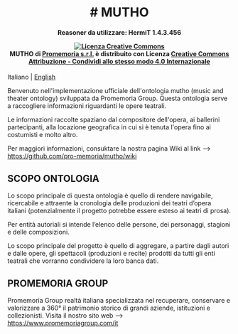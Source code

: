 <h1 align="center"># MUTHO</h1>
<h4 align="center">Reasoner da utilizzare: HermiT 1.4.3.456 
  
   <a rel="license" href="http://creativecommons.org/licenses/by-sa/4.0/"><img alt="Licenza Creative Commons" style="border-width:0" src="https://i.creativecommons.org/l/by-sa/4.0/88x31.png" /></a><br /><span xmlns:dct="http://purl.org/dc/terms/" href="http://purl.org/dc/dcmitype/Text" property="dct:title" rel="dct:type">MUTHO</span> di <a xmlns:cc="http://creativecommons.org/ns#" href="https://github.com/pro-memoria/mutho" property="cc:attributionName" rel="cc:attributionURL">Promemoria s.r.l.</a> è distribuito con Licenza <a rel="license" href="http://creativecommons.org/licenses/by-sa/4.0/">Creative Commons Attribuzione - Condividi allo stesso modo 4.0 Internazionale</a>
</h4>


Italiano | [English](README_EN.md)

Benvenuto nell'implementazione ufficiale dell'ontologia mutho (music and theater ontology) sviluppata da Promemoria Group.
Questa ontologia serve a raccogliere informazioni riguardanti le opere teatrali.

Le informazioni raccolte spaziano dal compositore dell'opera, ai ballerini partecipanti, alla locazione geografica in cui si è tenuta l'opera fino ai costumisti e molto altro.

Per maggiori informazioni, consuktare la nostra pagina Wiki al link --> https://github.com/pro-memoria/mutho/wiki

## SCOPO ONTOLOGIA

Lo scopo principale di questa ontologia è quello di rendere navigabile, ricercabile e attraente la cronologia delle produzioni dei teatri d’opera italiani (potenzialmente il progetto potrebbe essere esteso ai teatri di prosa).

Per entità autoriali si intende l’elenco delle persone, dei personaggi, stagioni e delle composizioni.

Lo scopo principale del progetto è quello di aggregare, a partire dagli autori e dalle opere, gli spettacoli (produzioni e recite) prodotti da tutti gli enti teatrali che vorranno condividere la loro banca dati. 


## PROMEMORIA GROUP 

Promemoria Group realtà italiana specializzata nel recuperare, conservare e valorizzare a 360° il patrimonio storico di grandi aziende, istituzioni e collezionisti.
Visita il nostro sito web --> https://www.promemoriagroup.com/it

